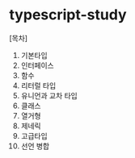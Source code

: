 # typescript-study

[목차]
1. 기본타입
2. 인터페이스
3. 함수
4. 리터럴 타입
5. 유니언과 교차 타입
6. 클래스
7. 열거형
8. 제네릭
9. 고급타입
10. 선언 병합
